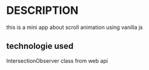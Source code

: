 # DESCRIPTION
this is a mini app about scroll animation using vanilla js
## technologie used
IntersectionObserver class from web api
